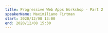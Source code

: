 ```yaml
---
title: Progressive Web Apps Workshop - Part 2
speakerName: Maximiliano Firtman
start: 2020/12/08 13:00
end: 2020/12/08 15:30
---
```

